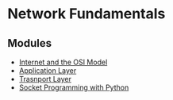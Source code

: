 # Network Fundamentals

## Modules

- [Internet and the OSI Model](internet.md)
- [Application Layer](application-layer.md)
- [Trasnport Layer](transport-layer.md)
- [Socket Programming with Python](socket-programming.md)
